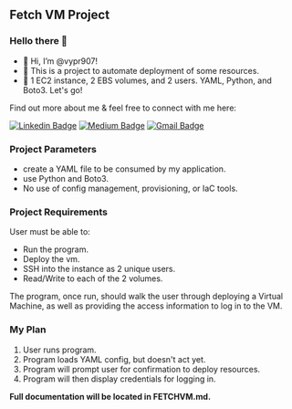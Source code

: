 ## Fetch VM Project
### Hello there 👋

<!--whoami -->
- 👋 Hi, I’m @vypr907!
- 👀 This is a project to automate deployment of some resources.
- 🌱 1 EC2 instance, 2 EBS volumes, and 2 users. YAML, Python, and Boto3. Let's go!

Find out more about me & feel free to connect with me here:


[![Linkedin Badge](https://img.shields.io/badge/-Steven_Laszloffy-blue?style=flat-square&logo=Linkedin&logoColor=white&link=https://www.linkedin.com/in/stevenlaszloffy/)](https://www.linkedin.com/in/stevenlaszloffy/)
[![Medium Badge](https://img.shields.io/badge/Steven_Laszloffy-12100E?style=flat-square&logo=medium&logoColor=white&link=https://medium.com/@s.laszloffy)](https://medium.com/@s.laszloffy)
[![Gmail Badge](https://img.shields.io/badge/-steven.laszloffy@gmail.com-c14438?style=flat-square&logo=Gmail&logoColor=white&link=mailto:steven.laszloffy@gmail.com)](mailto:steven.laszloffy@gmail.com)

### Project Parameters
- create a YAML file to be consumed by my application.
- use Python and Boto3.
- No use of config management, provisioning, or IaC tools.
### Project Requirements
User must be able to:
- Run the program.
- Deploy the vm.
- SSH into the instance as 2 unique users.
- Read/Write to each of the 2 volumes.

The program, once run, should walk the user through deploying a Virtual Machine, as well as providing the access information to log in to the VM.

### My Plan
1. User runs program.
2. Program loads YAML config, but doesn't act yet. 
3. Program will prompt user for confirmation to deploy resources. 
4. Program will then display credentials for logging in.


**Full documentation will be located in FETCHVM.md.**